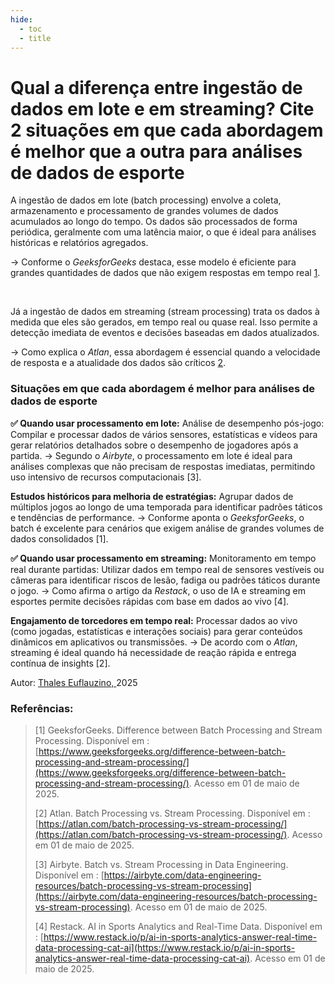 ```yaml
---
hide:
  - toc
  - title
---
```


# **Qual a diferença entre ingestão de dados em lote e em streaming? Cite 2 situações em que cada abordagem é melhor que a outra para análises de dados de esporte**

A ingestão de dados em lote (batch processing) envolve a coleta, armazenamento e processamento de grandes volumes de dados acumulados ao longo do tempo. Os dados são processados de forma periódica, geralmente com uma latência maior, o que é ideal para análises históricas e relatórios agregados.
  
→ Conforme o *GeeksforGeeks* destaca, esse modelo é eficiente para grandes quantidades de dados que não exigem respostas em tempo real [1](#referências).

<br>

Já a ingestão de dados em streaming (stream processing) trata os dados à medida que eles são gerados, em tempo real ou quase real. Isso permite a detecção imediata de eventos e decisões baseadas em dados atualizados.

 → Como explica o *Atlan*, essa abordagem é essencial quando a velocidade de resposta e a atualidade dos dados são críticos [2](#referências).

### Situações em que cada abordagem é melhor para análises de dados de esporte

**✅ Quando usar processamento em lote:**
Análise de desempenho pós-jogo:
 Compilar e processar dados de vários sensores, estatísticas e vídeos para gerar relatórios detalhados sobre o desempenho de jogadores após a partida.
 → Segundo o *Airbyte*, o processamento em lote é ideal para análises complexas que não precisam de respostas imediatas, permitindo uso intensivo de recursos computacionais [3].

**Estudos históricos para melhoria de estratégias:**
 Agrupar dados de múltiplos jogos ao longo de uma temporada para identificar padrões táticos e tendências de performance.
 → Conforme aponta o *GeeksforGeeks*, o batch é excelente para cenários que exigem análise de grandes volumes de dados consolidados [1].

**✅ Quando usar processamento em streaming:**
Monitoramento em tempo real durante partidas:
 Utilizar dados em tempo real de sensores vestíveis ou câmeras para identificar riscos de lesão, fadiga ou padrões táticos durante o jogo.
 → Como afirma o artigo da *Restack*, o uso de IA e streaming em esportes permite decisões rápidas com base em dados ao vivo [4].

**Engajamento de torcedores em tempo real:**
 Processar dados ao vivo (como jogadas, estatísticas e interações sociais) para gerar conteúdos dinâmicos em aplicativos ou transmissões.
 → De acordo com o *Atlan*, streaming é ideal quando há necessidade de reação rápida e entrega contínua de insights [2].


<p style="font-size: 14px;"> Autor: <a href=https://github.com/thaleseuflauzino.>Thales Euflauzino, </a>2025</p>

### Referências:

> [1] GeeksforGeeks. Difference between Batch Processing and Stream Processing. Disponível em : [https://www.geeksforgeeks.org/difference-between-batch-processing-and-stream-processing/](https://www.geeksforgeeks.org/difference-between-batch-processing-and-stream-processing/). Acesso em 01 de maio de 2025.
> 
> [2] Atlan. Batch Processing vs. Stream Processing. Disponível em : [https://atlan.com/batch-processing-vs-stream-processing/](https://atlan.com/batch-processing-vs-stream-processing/). Acesso em 01 de maio de 2025.
> 
> [3] Airbyte. Batch vs. Stream Processing in Data Engineering. Disponível em : [https://airbyte.com/data-engineering-resources/batch-processing-vs-stream-processing](https://airbyte.com/data-engineering-resources/batch-processing-vs-stream-processing). Acesso em 01 de maio de 2025.
> 
> [4] Restack. AI in Sports Analytics and Real-Time Data. Disponível em : [https://www.restack.io/p/ai-in-sports-analytics-answer-real-time-data-processing-cat-ai](https://www.restack.io/p/ai-in-sports-analytics-answer-real-time-data-processing-cat-ai). Acesso em 01 de maio de 2025.
